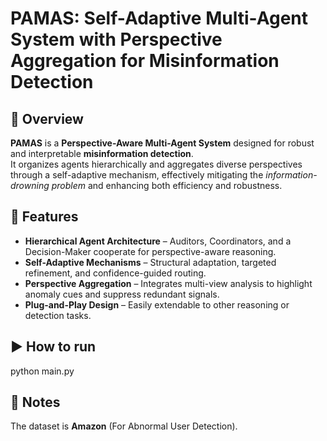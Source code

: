 # PAMAS: Self-Adaptive Multi-Agent System with Perspective Aggregation for Misinformation Detection

## 🧩 Overview
**PAMAS** is a **Perspective-Aware Multi-Agent System** designed for robust and interpretable **misinformation detection**.  
It organizes agents hierarchically and aggregates diverse perspectives through a self-adaptive mechanism, effectively mitigating the *information-drowning problem* and enhancing both efficiency and robustness.

## 🚀 Features
- **Hierarchical Agent Architecture** – Auditors, Coordinators, and a Decision-Maker cooperate for perspective-aware reasoning.  
- **Self-Adaptive Mechanisms** – Structural adaptation, targeted refinement, and confidence-guided routing.  
- **Perspective Aggregation** – Integrates multi-view analysis to highlight anomaly cues and suppress redundant signals.  
- **Plug-and-Play Design** – Easily extendable to other reasoning or detection tasks.

## ▶️ How to run
python main.py

## 🧠 Notes
The dataset is **Amazon** (For Abnormal User Detection).

